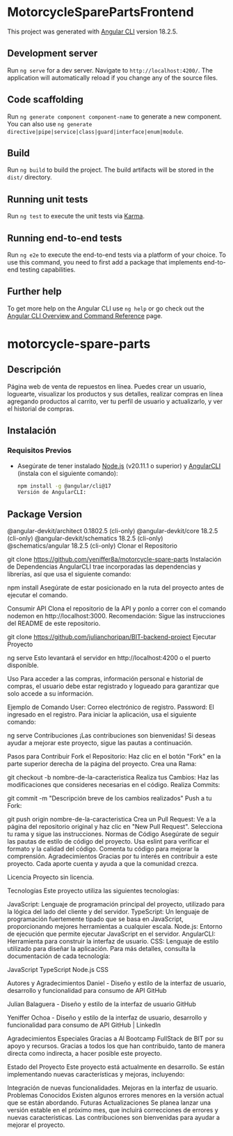 # MotorcycleSparePartsFrontend

This project was generated with [Angular CLI](https://github.com/angular/angular-cli) version 18.2.5.

## Development server

Run `ng serve` for a dev server. Navigate to `http://localhost:4200/`. The application will automatically reload if you change any of the source files.

## Code scaffolding

Run `ng generate component component-name` to generate a new component. You can also use `ng generate directive|pipe|service|class|guard|interface|enum|module`.

## Build

Run `ng build` to build the project. The build artifacts will be stored in the `dist/` directory.

## Running unit tests

Run `ng test` to execute the unit tests via [Karma](https://karma-runner.github.io).

## Running end-to-end tests

Run `ng e2e` to execute the end-to-end tests via a platform of your choice. To use this command, you need to first add a package that implements end-to-end testing capabilities.

## Further help

To get more help on the Angular CLI use `ng help` or go check out the [Angular CLI Overview and Command Reference](https://angular.dev/tools/cli) page.

# motorcycle-spare-parts

## Descripción

Página web de venta de repuestos en línea. Puedes crear un usuario, loguearte, visualizar los productos y sus detalles, realizar compras en línea agregando productos al carrito, ver tu perfil de usuario y actualizarlo, y ver el historial de compras.

## Instalación

### Requisitos Previos

- Asegúrate de tener instalado [Node.js](https://nodejs.org/) (v20.11.1 o superior) y [AngularCLI](https://angular.io/cli) (instala con el siguiente comando):
  ```bash
  npm install -g @angular/cli@17
  Versión de AngularCLI:
  ```

## Package Version

@angular-devkit/architect 0.1802.5 (cli-only)
@angular-devkit/core 18.2.5 (cli-only)
@angular-devkit/schematics 18.2.5 (cli-only)
@schematics/angular 18.2.5 (cli-only)
Clonar el Repositorio

git clone https://github.com/yeniffer8a/motorcycle-spare-parts
Instalación de Dependencias
AngularCLI trae incorporadas las dependencias y librerías, así que usa el siguiente comando:

npm install
Asegúrate de estar posicionado en la ruta del proyecto antes de ejecutar el comando.

Consumir API
Clona el repositorio de la API y ponlo a correr con el comando nodemon en http://localhost:3000.
Recomendación: Sigue las instrucciones del README de este repositorio.

git clone https://github.com/julianchoripan/BIT-backend-project
Ejecutar Proyecto

ng serve
Esto levantará el servidor en http://localhost:4200 o el puerto disponible.

Uso
Para acceder a las compras, información personal e historial de compras, el usuario debe estar registrado y logueado para garantizar que solo accede a su información.

Ejemplo de Comando
User: Correo electrónico de registro.
Password: El ingresado en el registro.
Para iniciar la aplicación, usa el siguiente comando:

ng serve
Contribuciones
¡Las contribuciones son bienvenidas! Si deseas ayudar a mejorar este proyecto, sigue las pautas a continuación.

Pasos para Contribuir
Fork el Repositorio: Haz clic en el botón "Fork" en la parte superior derecha de la página del proyecto.
Crea una Rama:

git checkout -b nombre-de-la-caracteristica
Realiza tus Cambios: Haz las modificaciones que consideres necesarias en el código.
Realiza Commits:

git commit -m "Descripción breve de los cambios realizados"
Push a tu Fork:

git push origin nombre-de-la-caracteristica
Crea un Pull Request: Ve a la página del repositorio original y haz clic en "New Pull Request". Selecciona tu rama y sigue las instrucciones.
Normas de Código
Asegúrate de seguir las pautas de estilo de código del proyecto.
Usa eslint para verificar el formato y la calidad del código.
Comenta tu código para mejorar la comprensión.
Agradecimientos
Gracias por tu interés en contribuir a este proyecto. Cada aporte cuenta y ayuda a que la comunidad crezca.

Licencia
Proyecto sin licencia.

Tecnologías
Este proyecto utiliza las siguientes tecnologías:

JavaScript: Lenguaje de programación principal del proyecto, utilizado para la lógica del lado del cliente y del servidor.
TypeScript: Un lenguaje de programación fuertemente tipado que se basa en JavaScript, proporcionando mejores herramientas a cualquier escala.
Node.js: Entorno de ejecución que permite ejecutar JavaScript en el servidor.
AngularCLI: Herramienta para construir la interfaz de usuario.
CSS: Lenguaje de estilo utilizado para diseñar la aplicación.
Para más detalles, consulta la documentación de cada tecnología:

JavaScript
TypeScript
Node.js
CSS

Autores y Agradecimientos
Daniel - Diseño y estilo de la interfaz de usuario, desarrollo y funcionalidad para consumo de API
GitHub

Julian Balaguera - Diseño y estilo de la interfaz de usuario
GitHub

Yeniffer Ochoa - Diseño y estilo de la interfaz de usuario, desarrollo y funcionalidad para consumo de API
GitHub | LinkedIn

Agradecimientos Especiales
Gracias a Al Bootcamp FullStack de BIT por su apoyo y recursos.
Gracias a todos los que han contribuido, tanto de manera directa como indirecta, a hacer posible este proyecto.

Estado del Proyecto
Este proyecto está actualmente en desarrollo. Se están implementando nuevas características y mejoras, incluyendo:

Integración de nuevas funcionalidades.
Mejoras en la interfaz de usuario.
Problemas Conocidos
Existen algunos errores menores en la versión actual que se están abordando.
Futuras Actualizaciones
Se planea lanzar una versión estable en el próximo mes, que incluirá correcciones de errores y nuevas características. Las contribuciones son bienvenidas para ayudar a mejorar el proyecto.
